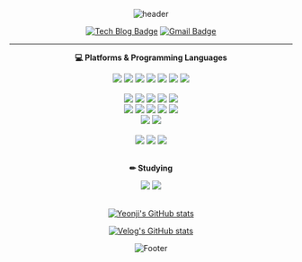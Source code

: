 <div align="center">
  
![header](https://capsule-render.vercel.app/api?type=Waving&color=timeAuto&height=200&section=header&text=Yeonji%20Kim&fontSize=70)
  
[![Tech Blog Badge](http://img.shields.io/badge/Velog-3DDC84?style=flat-square&logo=Blogger&&logoColor=white&link=https://velog.io/@rladuswl/)](https://velog.io/@rladuswl/)
[![Gmail Badge](https://img.shields.io/badge/Gmail-d14836?style=flat-square&logo=Gmail&logoColor=white&link=mailto:snugyun01@gmail.com)](mailto:snugyun01@gmail.com)

----
  
**💻 Platforms & Programming Languages**

<img src="https://img.shields.io/badge/Java-007396?style=flat&logo=Java&logoColor=white" />
<img src="https://img.shields.io/badge/Python-3776AB?style=flat&logo=Python&logoColor=white" />
<img src="https://img.shields.io/badge/C-A8B9CC?style=flat&logo=C&logoColor=white" />
<img src="https://img.shields.io/badge/HTML5-E34F26?style=flat&logo=HTML5&logoColor=white" />
<img src="https://img.shields.io/badge/CSS3-1572B6?style=flat&logo=CSS3&logoColor=white" />
<img src="https://img.shields.io/badge/JavaScript-F7DF1E?style=flat&logo=JavaScript&logoColor=white" />
<img src="https://img.shields.io/badge/Linux-FCC624?style=flat&logo=Linux&logoColor=white" />
  
<br>
<br>

<img src="https://img.shields.io/badge/Spring Boot-6DB33F?style=flat-square&logo=Spring Boot&logoColor=white"/>
<img src="https://img.shields.io/badge/Spring Security-6DB33F?style=flat-square&logo=Spring Security&logoColor=white"/>
<img src="https://img.shields.io/badge/MySQL-4479A1?style=flat-square&logo=MySQL&logoColor=white"/>
<img src="https://img.shields.io/badge/MariaDB-003545?style=flat-square&logo=MariaDB&logoColor=white"/>
<img src="https://img.shields.io/badge/Amazon AWS-FF9900?style=flat-square&logo=Amazon AWS&logoColor=white"/>
<br>
<img src="https://img.shields.io/badge/Amazon S3-569A31?style=flat-square&logo=Amazon S3&logoColor=white"/>
<img src="https://img.shields.io/badge/Amazon RDS-527FFF?style=flat-square&logo=Amazon RDS&logoColor=white"/>
<img src="https://img.shields.io/badge/Amazon EC2-FF9900?style=flat-square&logo=Amazon EC2&logoColor=white"/>
<img src="https://img.shields.io/badge/NGINX-009639?style=flat-square&logo=NGINX&logoColor=white"/>
<img src="https://img.shields.io/badge/GitHub Actions-2088FF?style=flat-square&logo=GitHub Actions&logoColor=white"/>
<br>
<img src="https://img.shields.io/badge/AWS Elastic Beanstalk-FF9900?style=flat-square&logo=Elastic&logoColor=white"/>
<img src="https://img.shields.io/badge/JUnit5-25A162?style=flat-square&logo=JUnit5&logoColor=white"/>
<br>
<br>
<img src="https://img.shields.io/badge/Jupyter-F37626?style=flat-square&logo=Jupyter&logoColor=white"/>
<img src="https://img.shields.io/badge/Swagger-85EA2D?style=flat-square&logo=Swagger&logoColor=white"/>
<img src="https://img.shields.io/badge/DataGrip-000000?style=flat-square&logo=DataGrip&logoColor=white"/>
  
<br>
<br>
  
**✏ Studying**

<img src="https://img.shields.io/badge/Kotlin-7F52FF?style=flat&logo=Kotlin&logoColor=white" />
<img src="https://img.shields.io/badge/Google Analytics-E37400?style=flat&logo=Google Analytics&logoColor=white" />
  
<br>
<br>

[![Yeonji's GitHub stats](https://github-readme-stats.vercel.app/api?username=rladuswl)](https://github.com/rladuswl/github-readme-stats)

[![Velog's GitHub stats](https://velog-readme-stats.vercel.app/api?name=rladuswl)](https://github.com/eungyeole/velog-readme-stats)
  

![Footer](https://capsule-render.vercel.app/api?type=waving&color=timeAuto&height=200&section=footer)
  
</div>


<!--
**rladuswl/rladuswl** is a ✨ _special_ ✨ repository because its `README.md` (this file) appears on your GitHub profile.

Here are some ideas to get you started:

- 🔭 I’m currently working on ...
- 🌱 I’m currently learning ...
- 👯 I’m looking to collaborate on ...
- 🤔 I’m looking for help with ...
- 💬 Ask me about ...
- 📫 How to reach me: ...
- 😄 Pronouns: ...
- ⚡ Fun fact: ...
-->
